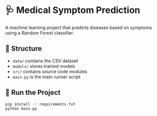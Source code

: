 # 🩺 Medical Symptom Prediction

A machine learning project that predicts diseases based on symptoms using a Random Forest classifier.

## 📂 Structure

- `data/` contains the CSV dataset
- `models/` stores trained models
- `src/` contains source code modules
- `main.py` is the main runner script

## 🚀 Run the Project

```bash
pip install -r requirements.txt
python main.py

